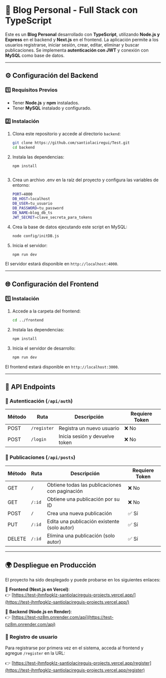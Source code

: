 # 📖 Blog Personal - Full Stack con TypeScript

Este es un **Blog Personal** desarrollado con **TypeScript**, utilizando **Node.js y Express** en el backend y **Next.js** en el frontend. La aplicación permite a los usuarios registrarse, iniciar sesión, crear, editar, eliminar y buscar publicaciones. Se implementa **autenticación con JWT** y conexión con **MySQL** como base de datos.

---

## ⚙️ Configuración del Backend

### 1️⃣ Requisitos Previos

- Tener **Node.js** y **npm** instalados.
- Tener **MySQL** instalado y configurado.

### 2️⃣ Instalación

1. Clona este repositorio y accede al directorio `backend`:
   ```bash
   git clone https://github.com/santiolaciregui/Test.git
   cd backend

2.	Instala las dependencias:
    ```bash
    npm install
   

3.	Crea un archivo .env en la raíz del proyecto y configura las variables de entorno:
    ```bash
    PORT=4000
    DB_HOST=localhost
    DB_USER=tu_usuario
    DB_PASSWORD=tu_password
    DB_NAME=blog_db_ts
    JWT_SECRET=clave_secreta_para_tokens

4.	Crea la base de datos ejecutando este script en MySQL:
    ```bash
    node config/initDB.js

5.	Inicia el servidor:
    ```bash
    npm run dev

El servidor estará disponible en `http://localhost:4000`.

---

## 🌐 Configuración del Frontend

### 1️⃣ Instalación

1. Accede a la carpeta del frontend:
   ```bash
   cd ../frontend
   ```

2. Instala las dependencias:
   ```bash
   npm install
   ```

3. Inicia el servidor de desarrollo:
   ```bash
   npm run dev
   ```

El frontend estará disponible en `http://localhost:3000`.

---

## 🔌 API Endpoints

### 🔑 Autenticación (`/api/auth`)

| Método | Ruta       | Descripción                      | Requiere Token |
|--------|-----------|----------------------------------|---------------|
| POST   | `/register` | Registra un nuevo usuario      | ❌ No |
| POST   | `/login`    | Inicia sesión y devuelve token | ❌ No |

### 📝 Publicaciones (`/api/posts`)

| Método  | Ruta       | Descripción                            | Requiere Token |
|---------|-----------|----------------------------------------|---------------|
| GET     | `/`       | Obtiene todas las publicaciones con paginación | ❌ No |
| GET     | `/:id`    | Obtiene una publicación por su ID      | ❌ No |
| POST    | `/`       | Crea una nueva publicación            | ✅ Sí |
| PUT     | `/:id`    | Edita una publicación existente (solo autor) | ✅ Sí |
| DELETE  | `/:id`    | Elimina una publicación (solo autor)  | ✅ Sí |

---

## 🌍 Despliegue en Producción

El proyecto ha sido desplegado y puede probarse en los siguientes enlaces:

🔹 **Frontend (Next.js en Vercel)**:  
👉 [https://test-jhmfpgklz-santiolacireguis-projects.vercel.app/](https://test-jhmfpgklz-santiolacireguis-projects.vercel.app/)

🔹 **Backend (Node.js en Render)**:  
👉 [https://test-nz8m.onrender.com/api](https://test-nz8m.onrender.com/api)

### 📝 Registro de usuario

Para registrarse por primera vez en el sistema, acceda al frontend y agregue `/register` en la URL:

👉 [https://test-jhmfpgklz-santiolacireguis-projects.vercel.app/register](https://test-jhmfpgklz-santiolacireguis-projects.vercel.app/register)

